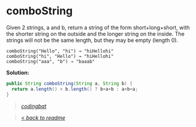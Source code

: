 # comboString

Given 2 strings, a and b, return a string of the form short+long+short, with the shorter string on the outside and the longer string on the inside. The strings will not be the same length, but they may be empty (length 0).

```
comboString("Hello", "hi") → "hiHellohi"
comboString("hi", "Hello") → "hiHellohi"
comboString("aaa", "b") → "baaab"
```

**Solution:**

```java
public String comboString(String a, String b) {
  return a.length() > b.length() ? b+a+b : a+b+a;
}
```

> _[codingbat](http://codingbat.com/prob/p168564)_

> [< _back to readme_](/README.md)